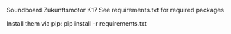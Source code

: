 Soundboard Zukunftsmotor K17
See requirements.txt for required packages

Install them via pip:
pip install -r requirements.txt
